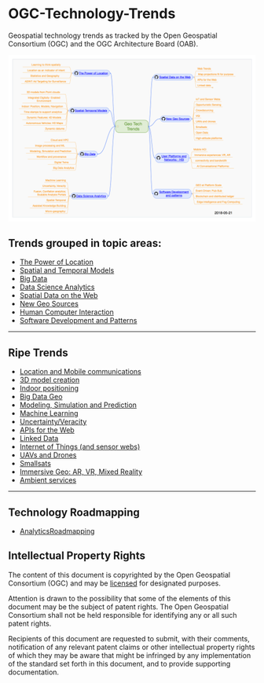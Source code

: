 # OGC-Technology-Trends
Geospatial technology trends as tracked by the Open Geospatial Consortium (OGC) and the OGC Architecture Board (OAB).  

[![Tech Trends](images/20180521_mindmap.png "Tech Trends Mind Map")](http://www.opengeospatial.org/pub/www/techtrends/index.html)

## Trends grouped in topic areas:

   * [The Power of Location](chapter-01.adoc)
   * [Spatial and Temporal Models](chapter-02.adoc)
   * [Big Data](chapter-03.adoc)
   * [Data Science Analytics](chapter-04.adoc)
   * [Spatial Data on the Web](chapter-05.adoc)
   * [New Geo Sources](chapter-06.adoc)
   * [Human Computer Interaction](chapter-07.adoc)
   * [Software Development and Patterns](chapter-08.adoc)

___________

## Ripe Trends

* [Location and Mobile communications](Trends/MobileLocation.adoc)
* [3D model creation](Trends/3DModels.adoc)
* [Indoor positioning](Trends/Indoor.adoc)
* [Big Data Geo](Trends/BigData.adoc)
* [Modeling, Simulation and Prediction](Trends/ModSimPredict.adoc)
* [Machine Learning](Trends/MachineLearning.adoc)
* [Uncertainty/Veracity](Trends/UncertVeracity.adoc)
* [APIs for the Web](Trends/APIs4.adoc)
* [Linked Data](Trends/LinkedData.adoc)
* [Internet of Things (and sensor webs)](Trends/IoT.adoc)
* [UAVs and Drones](Trends/UXS.adoc)
* [Smallsats](Trends/Smallsats.adoc)
* [Immersive Geo: AR, VR, Mixed Reality](Trends/ImmersiveGeo.adoc)
* [Ambient services](Trends/AmbientServices.adoc)

___________

## Technology Roadmapping

   * [AnalyticsRoadmapping](Roadmapping/AnalyticsRoadmapping.adoc)

## Intellectual Property Rights

The content of this document is copyrighted by the Open Geospatial Consortium (OGC) and may be [licensed](https://github.com/opengeospatial/er_template/blob/master/LICENSE) for designated purposes.

Attention is drawn to the possibility that some of the elements of this document may be the subject of patent rights. The Open Geospatial Consortium shall not be held responsible for identifying any or all such patent rights.

Recipients of this document are requested to submit, with their comments, notification of any relevant patent claims or other intellectual property rights of which they may be aware that might be infringed by any implementation of the standard set forth in this document, and to provide supporting documentation.

